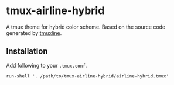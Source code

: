 # tmux-airline-hybrid
A tmux theme for hybrid color scheme.
Based on the source code generated by [tmuxline](https://github.com/edkolev/tmuxline.vim).
## Installation
Add following to your `.tmux.conf`.
```tmux
run-shell '. /path/to/tmux-airline-hybrid/airline-hybrid.tmux'
```

